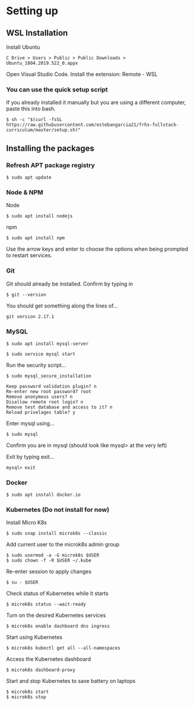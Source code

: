 # Setting up

## WSL Installation

Install Ubuntu

```
C Drive > Users > Public > Public Downloads > Ubuntu_1804.2019.522_0.appx
```

Open Visual Studio Code. Install the extension: Remote - WSL

### You can use the quick setup script

If you already installed it manually but you are using a different computer, paste this into bash.

```
$ sh -c "$(curl -fsSL https://raw.githubusercontent.com/estebangarcia21/frhs-fullstack-curriculum/master/setup.sh)"
```

## Installing the packages

### Refresh APT package registry

```
$ sudo apt update
```

### Node & NPM

Node

```
$ sudo apt install nodejs
```

npm

```
$ sudo apt install npm
```

Use the arrow keys and enter to choose the options when being prompted to restart services.

### Git

Git should already be installed. Confirm by typing in

```
$ git --version
```

You should get something along the lines of...

```
git version 2.17.1
```

### MySQL

```
$ sudo apt install mysql-server
```

```
$ sudo service mysql start
```

Run the security script...

```
$ sudo mysql_secure_installation

Keep password validation plugin? n
Re-enter new root password? root
Remove anonymous users? n
Disallow remote root login? n
Remove test database and access to it? n
Reload privelages table? y
```

Enter mysql using...

```
$ sudo mysql
```

Confirm you are in mysql (should look like mysql> at the very left)

Exit by typing exit...

```
mysql> exit
```

### Docker

```
$ sudo apt install docker.io
```

### Kubernetes (Do not install for now)

Install Micro K8s

```
$ sudo snap install microk8s --classic
```

Add current user to the microk8s admin group

```
$ sudo usermod -a -G microk8s $USER
$ sudo chown -f -R $USER ~/.kube
```

Re-enter session to apply changes

```
$ su - $USER
```

Check status of Kubernetes while it starts

```
$ microk8s status --wait-ready
```

Turn on the desired Kubernetes services

```
$ microk8s enable dashboard dns ingress
```

Start using Kubernetes

```
$ microk8s kubectl get all --all-namespaces
```

Access the Kubernetes dashboard

```
$ microk8s dashboard-proxy
```

Start and stop Kubernetes to save battery on laptops

```
$ microk8s start
$ microk8s stop
```
